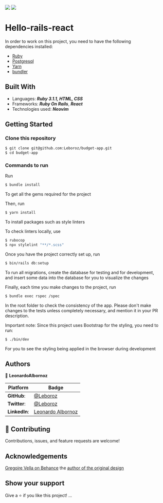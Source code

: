 ![](https://img.shields.io/static/v1?label=BY&message=Leonardo&color=purple)
![](https://img.shields.io/badge/Microverse-blueviolet)

# Hello-rails-react

In order to work on this project, you need to have the following dependencies installed: 

- [Ruby](https://www.ruby-lang.org/en/) 
- [Postgresql](https://www.postgresql.org/)
- [Yarn](https://yarnpkg.com/)
- [bundler](https://rudbyonrails.org/)

## Built With

- Languages: _**Ruby 3.1.1, HTML, CSS**_
- Frameworks: _**Ruby On Rails**_, _**React**_
- Technologies used: _**Neovim**_

## Getting Started

### Clone this repository

```bash
$ git clone git@github.com:Leboroz/budget-app.git
$ cd budget-app
```

### Commands to run

Run 
```bash
$ bundle install 
```

To get all the gems required for the project

Then, run

```bash
$ yarn install 
```
To install packages such as style linters

To check linters locally, use
```bash
$ rubocop
$ npx stylelint "**/*.scss"
```

Once you have the project correctly set up, run 
```bash
$ bin/rails db:setup
```

To run all migrations, create the database for testing and for development, and insert some data into the database for you to visualize the changes

Finally, each time you make changes to the project, run 

```bash
$ bundle exec rspec /spec
```

In the root folder to check the consistency of the app. Please don't make changes to the tests unless completely necessary, and mention it in your PR description. 

Important note: Since this project uses Bootstrap for the styling, you need to run: 

```bash
$ ./bin/dev
```

For you to see the styling being applied in the browser during development

## Authors

 👤 **LeonardoAlbornoz**


 Platform | Badge |
 --- | --- |
 **GitHub**:   | [@Leboroz](https://github.com/leboroz)
 **Twitter**:  | [@Leboroz](https://twitter.com/leboroz)
 **LinkedIn**: | [Leonardo Albornoz](https://linkedin.com/in/leboroz)

## 🤝 Contributing

Contributions, issues, and feature requests are welcome!

## Acknowledgements

  [Gregoire Vella on Behance](https://www.behance.net/gregoirevella) the [author of the original design](https://www.behance.net/gallery/19759151/Snapscan-iOs-design-and-branding?tracking_source=)

## Show your support

Give a ⭐️ if you like this project! ...
